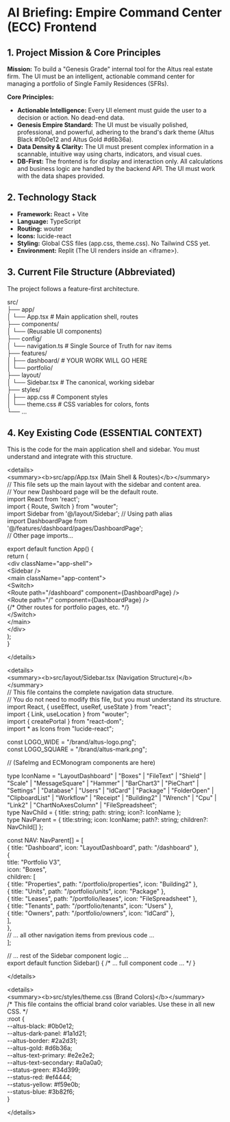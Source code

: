 # **AI Briefing: Empire Command Center (ECC) Frontend**

## **1\. Project Mission & Core Principles**

**Mission:** To build a "Genesis Grade" internal tool for the Altus real estate firm. The UI must be an intelligent, actionable command center for managing a portfolio of Single Family Residences (SFRs).

**Core Principles:**

* **Actionable Intelligence:** Every UI element must guide the user to a decision or action. No dead-end data.  
* **Genesis Empire Standard:** The UI must be visually polished, professional, and powerful, adhering to the brand's dark theme (Altus Black \#0b0e12 and Altus Gold \#d6b36a).  
* **Data Density & Clarity:** The UI must present complex information in a scannable, intuitive way using charts, indicators, and visual cues.  
* **DB-First:** The frontend is for display and interaction only. All calculations and business logic are handled by the backend API. The UI must work with the data shapes provided.

## **2\. Technology Stack**

* **Framework:** React \+ Vite  
* **Language:** TypeScript  
* **Routing:** wouter  
* **Icons:** lucide-react  
* **Styling:** Global CSS files (app.css, theme.css). No Tailwind CSS yet.  
* **Environment:** Replit (The UI renders inside an \<iframe\>).

## **3\. Current File Structure (Abbreviated)**

The project follows a feature-first architecture.

src/  
├── app/  
│   └── App.tsx              \# Main application shell, routes  
├── components/  
│   └── (Reusable UI components)  
├── config/  
│   └── navigation.ts        \# Single Source of Truth for nav items  
├── features/  
│   ├── dashboard/           \# YOUR WORK WILL GO HERE  
│   └── portfolio/  
├── layout/  
│   └── Sidebar.tsx          \# The canonical, working sidebar  
├── styles/  
│   ├── app.css              \# Component styles  
│   └── theme.css            \# CSS variables for colors, fonts  
└── ...

## **4\. Key Existing Code (ESSENTIAL CONTEXT)**

This is the code for the main application shell and sidebar. You must understand and integrate with this structure.

\<details\>  
\<summary\>\<b\>src/app/App.tsx (Main Shell & Routes)\</b\>\</summary\>  
// This file sets up the main layout with the sidebar and content area.  
// Your new Dashboard page will be the default route.  
import React from 'react';  
import { Route, Switch } from "wouter";  
import Sidebar from '@/layout/Sidebar'; // Using path alias  
import DashboardPage from '@/features/dashboard/pages/DashboardPage';  
// Other page imports...

export default function App() {  
  return (  
    \<div className="app-shell"\>  
      \<Sidebar /\>  
      \<main className="app-content"\>  
        \<Switch\>  
          \<Route path="/dashboard" component={DashboardPage} /\>  
          \<Route path="/" component={DashboardPage} /\>  
          {/\* Other routes for portfolio pages, etc. \*/}  
        \</Switch\>  
      \</main\>  
    \</div\>  
  );  
}

\</details\>

\<details\>  
\<summary\>\<b\>src/layout/Sidebar.tsx (Navigation Structure)\</b\>\</summary\>  
// This file contains the complete navigation data structure.  
// You do not need to modify this file, but you must understand its structure.  
import React, { useEffect, useRef, useState } from "react";  
import { Link, useLocation } from "wouter";  
import { createPortal } from "react-dom";  
import \* as Icons from "lucide-react";

const LOGO\_WIDE \= "/brand/altus-logo.png";  
const LOGO\_SQUARE \= "/brand/altus-mark.png";

// (SafeImg and ECMonogram components are here)

type IconName \= "LayoutDashboard" | "Boxes" | "FileText" | "Shield" | "Scale" | "MessageSquare" | "Hammer" | "BarChart3" | "PieChart" | "Settings" | "Database" | "Users" | "IdCard" | "Package" | "FolderOpen" | "ClipboardList" | "Workflow" | "Receipt" | "Building2" | "Wrench" | "Cpu" | "Link2" | "ChartNoAxesColumn" | "FileSpreadsheet";  
type NavChild \= { title: string; path: string; icon?: IconName };  
type NavParent \= { title:string; icon: IconName; path?: string; children?: NavChild\[\] };

const NAV: NavParent\[\] \= \[  
    { title: "Dashboard", icon: "LayoutDashboard", path: "/dashboard" },  
    {  
        title: "Portfolio V3",  
        icon: "Boxes",  
        children: \[  
            { title: "Properties", path: "/portfolio/properties", icon: "Building2" },  
            { title: "Units", path: "/portfolio/units", icon: "Package" },  
            { title: "Leases", path: "/portfolio/leases", icon: "FileSpreadsheet" },  
            { title: "Tenants", path: "/portfolio/tenants", icon: "Users" },  
            { title: "Owners", path: "/portfolio/owners", icon: "IdCard" },  
        \],  
    },  
    // ... all other navigation items from previous code ...  
\];

// ... rest of the Sidebar component logic ...  
export default function Sidebar() { /\* ... full component code ... \*/ }

\</details\>

\<details\>  
\<summary\>\<b\>src/styles/theme.css (Brand Colors)\</b\>\</summary\>  
/\* This file contains the official brand color variables. Use these in all new CSS. \*/  
:root {  
  \--altus-black: \#0b0e12;  
  \--altus-dark-panel: \#1a1d21;  
  \--altus-border: \#2a2d31;  
  \--altus-gold: \#d6b36a;  
  \--altus-text-primary: \#e2e2e2;  
  \--altus-text-secondary: \#a0a0a0;  
  \--status-green: \#34d399;  
  \--status-red: \#ef4444;  
  \--status-yellow: \#f59e0b;  
  \--status-blue: \#3b82f6;  
}

\</details\>